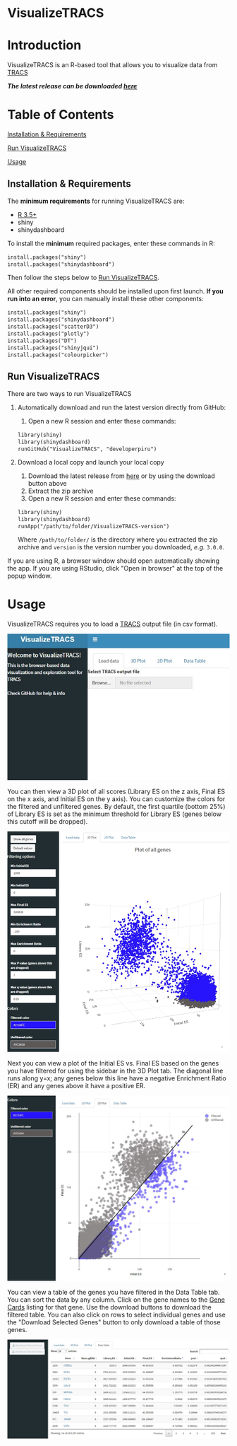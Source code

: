 # VisualizeTRACS

# Introduction
VisualizeTRACS is an R-based tool that allows you to visualize data from [TRACS](https://github.com/developerpiru/TRACS)

***The latest release can be downloaded [here](https://github.com/developerpiru/VisualizeTRACS/releases/)***

# Table of Contents

[Installation & Requirements](https://github.com/developerpiru/VisualizeTRACS#installation--requirements)

[Run VisualizeTRACS](https://github.com/developerpiru/VisualizeTRACS#run-visualizetracs)

[Usage](https://github.com/developerpiru/VisualizeTRACS#usage)

## Installation & Requirements

The **minimum requirements** for running VisualizeTRACS are:
- [R 3.5+](https://cran.r-project.org/)	
- shiny
- shinydashboard

To install the **minimum** required packages, enter these commands in R:

```
install.packages("shiny")
install.packages("shinydashboard")
```

Then follow the steps below to [Run VisualizeTRACS](https://github.com/developerpiru/VisualizeTRACS#run-visualizetracs). 

All other required components should be installed upon first launch. **If you run into an error**, you can manually install these other components:

```
install.packages("shiny")
install.packages("shinydashboard")
install.packages("scatterD3")
install.packages("plotly")
install.packages("DT")
install.packages("shinyjqui")
install.packages("colourpicker")
```

## Run VisualizeTRACS

There are two ways to run VisualizeTRACS

1. Automatically download and run the latest version directly from GitHub:

    1. Open a new R session and enter these commands:
	```
	library(shiny)
	library(shinydashboard)
	runGitHub("VisualizeTRACS", "developerpiru")
	```

2. Download a local copy and launch your local copy
    1. Download the latest release from [here](https://github.com/developerpiru/VisualizeTRACS/releases/latest) or by using the download button above
    2. Extract the zip archive
    3. Open a new R session and enter these commands:
	```
	library(shiny)
	library(shinydashboard)
	runApp("/path/to/folder/VisualizeTRACS-version")
	```
	Where ```/path/to/folder/``` is the directory where you extracted the zip archive and ```version``` is the version number you 	downloaded, *e.g.* ``3.0.0``.

If you are using R, a browser window should open automatically showing the app. If you are using RStudio, click "Open in browser" at the top of the popup window.

# Usage

VisualizeTRACS requires you to load a [TRACS](https://github.com/developerpiru/TRACS) output file (in csv format).

![Image of read count table](Screenshots/Loaddata.jpg)

You can then view a 3D plot of all scores (Library ES on the z axis, Final ES on the x axis, and Initial ES on the y axis). You can customize the colors for the filtered and unfiltered genes. By default, the first quartile (bottom 25%) of Library ES is set as the minimum threshold for Library ES (genes below this cutoff will be dropped).

![Image of read count table](Screenshots/3Dplot.jpg)

Next you can view a plot of the Initial ES vs. Final ES based on the genes you have filtered for using the sidebar in the 3D Plot tab. The diagonal line runs along y=x; any genes below this line have a negative Enrichment Ratio (ER) and any genes above it have a positive ER.

![Image of read count table](Screenshots/2Dplot.jpg)

You can view a table of the genes you have filtered in the Data Table tab. You can sort the data by any column. Click on the gene names to the [Gene Cards](https://www.genecards.org/) listing for that gene. Use the download buttons to download the filtered table. You can also click on rows to select individual genes and use the "Download Selected Genes" button to only download a table of those genes.

![Image of read count table](Screenshots/Genetable.jpg)
